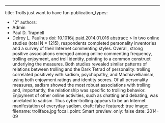 ---
title: Trolls just want to have fun
publication_types:
  - "2"
authors:
  - Admin
  - Paul D. Trapnell
  - Delroy L. Paulhus
doi: 10.1016/j.paid.2014.01.016
abstract: >
  In two online studies (total N = 1215), respondents completed personality
  inventories and a survey of their Internet commenting styles. Overall, strong
  positive associations emerged among online commenting frequency, trolling
  enjoyment, and troll identity, pointing to a common construct underlying the
  measures. Both studies revealed similar patterns of relations between trolling
  and the Dark Tetrad of personality: trolling correlated positively with
  sadism, psychopathy, and Machiavellianism, using both enjoyment ratings and
  identity scores. Of all personality measures, sadism showed the most robust
  associations with trolling and, importantly, the relationship was specific to
  trolling behavior. Enjoyment of other online activities, such as chatting and
  debating, was unrelated to sadism. Thus cyber-trolling appears to be an
  Internet manifestation of everyday sadism.
draft: false
featured: true
image:
  filename: trollface.jpg
  focal_point: Smart
  preview_only: false
date: 2014-09
